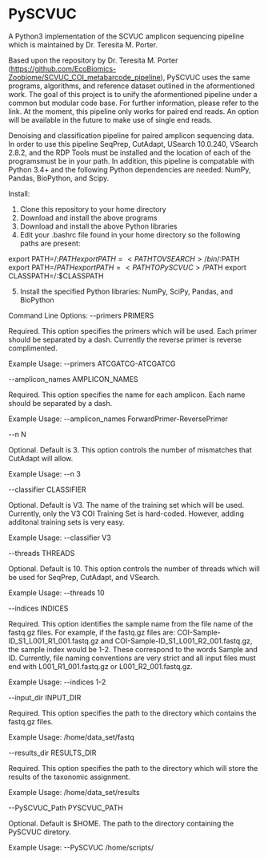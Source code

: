 # PySCVUC
A Python3 implementation of the SCVUC amplicon sequencing pipeline which is maintained by Dr. Teresita M. Porter.

Based upon the repository by Dr. Teresita M. Porter (https://github.com/EcoBiomics-Zoobiome/SCVUC_COI_metabarcode_pipeline), PySCVUC uses the same programs, algorithms, and reference dataset outlined in the aformentioned work. The goal of this project is to unify the aformentioned pipeline under a common but modular code base. For further information, please refer to the link. At the moment, this pipeline only works for paired end reads. An option will be available in the future to make use of single end reads.

Denoising and classification pipeline for paired amplicon sequencing data. In order to use this pipeline SeqPrep, CutAdapt, USearch 10.0.240, VSearch 2.8.2, and the RDP Tools must be installed and the location of each of the programsmust be in your path. In addition, this pipeline is compatable with Python 3.4+ and the following Python dependencies are needed: NumPy, Pandas, BioPython, and Scipy. 

Install:
1) Clone this repository to your home directory
2) Download and install the above programs
3) Download and install the above Python libraries
4) Edit your .bashrc file found in your home directory so the following paths are present:

export PATH=<PATH TO USEARCH10>/:$PATH
export PATH=<PATH TO VSEARCH>/bin/:$PATH
export PATH=<PATH TO RDP TOOLS>/$PATH
export PATH=<PATH TO PySCVUC>/$PATH
export CLASSPATH=<PATH TO RDP TOOLS>/:$CLASSPATH

5) Install the specified Python libraries: NumPy, SciPy, Pandas, and BioPython

Command Line Options:
--primers PRIMERS

Required. This option specifies the primers which will be used. Each primer should be separated by a dash. Currently the reverse primer is reverse complimented.

Example Usage: --primers ATCGATCG-ATCGATCG

--amplicon_names AMPLICON_NAMES

Required. This option specifies the name for each amplicon. Each name should be separated by a dash.

Example Usage: --amplicon_names ForwardPrimer-ReversePrimer

--n N

Optional. Default is 3. This option controls the number of mismatches that CutAdapt will allow.

Example Usage: --n 3

--classifier CLASSIFIER

Optional. Default is V3. The name of the training set which will be used. Currently, only the V3 COI Training Set is hard-coded. However, adding additonal training sets is very easy.

Example Usage: --classifier V3

--threads THREADS

Optional. Default is 10. This option controls the number of threads which will be used for SeqPrep, CutAdapt, and VSearch.

Example Usage: --threads 10

--indices INDICES

Required. This option identifies the sample name from the file name of the fastq.gz files. For example, if the fastq.gz files are: COI-Sample-ID_S1_L001_R1_001.fastq.gz and COI-Sample-ID_S1_L001_R2_001.fastq.gz, the sample index would be 1-2. These correspond to the words Sample and ID. Currently, file naming conventions are very strict and all input files must end with L001_R1_001.fastq.gz or L001_R2_001.fastq.gz.

Example Usage: --indices 1-2

--input_dir INPUT_DIR

Required. This option specifies the path to the directory which contains the fastq.gz files.

Example Usage: /home/data_set/fastq

--results_dir RESULTS_DIR

Required. This option specifies the path to the directory which will store the results of the taxonomic assignment.

Example Usage: /home/data_set/results

--PySCVUC_Path PYSCVUC_PATH

Optional. Default is $HOME. The path to the directory containing the PySCVUC diretory.
                        
Example Usage: --PySCVUC /home/scripts/
